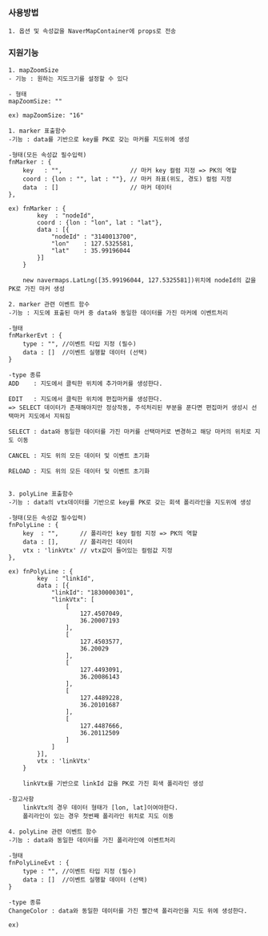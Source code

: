 ### 사용방법
    1. 옵션 및 속성값을 NaverMapContainer에 props로 전송

### 지원기능
    1. mapZoomSize
    - 기능 : 원하는 지도크기를 설정할 수 있다

    - 형태
    mapZoomSize: ""

    ex) mapZoomSize: "16"
    
    1. marker 표출함수
    -기능 : data를 기반으로 key를 PK로 갖는 마커를 지도위에 생성

    -형태(모든 속성값 필수입력)
    fnMarker : {
        key   : "",                   // 마커 key 컬럼 지정 => PK의 역할
        coord : {lon : "", lat : ""}, // 마커 좌표(위도, 경도) 컬럼 지정
        data  : []                    // 마커 데이터
    },

    ex) fnMarker : {
            key  : "nodeId",
            coord : {lon : "lon", lat : "lat"},
            data : [{
                "nodeId" : "3140013700",
                "lon"    : 127.5325581,
                "lat"    : 35.99196044
            }]
        }

        new navermaps.LatLng([35.99196044, 127.5325581])위치에 nodeId의 값을 PK로 가진 마커 생성
    
    2. marker 관련 이벤트 함수
    -기능 : 지도에 표출된 마커 중 data와 동일한 데이터를 가진 마커에 이벤트처리
    
    -형태
    fnMarkerEvt : {
        type : "", //이벤트 타입 지정 (필수)
        data : []  //이벤트 실행할 데이터 (선택)
    }

    -type 종류
    ADD    : 지도에서 클릭한 위치에 추가마커를 생성한다.

    EDIT   : 지도에서 클릭한 위치에 편집마커를 생성한다.
    => SELECT 데이터가 존재해야지만 정상작동, 주석처리된 부분을 푼다면 편집마커 생성시 선택마커 지도에서 지워짐

    SELECT : data와 동일한 데이터를 가진 마커를 선택마커로 변경하고 해당 마커의 위치로 지도 이동

    CANCEL : 지도 위의 모든 데이터 및 이벤트 초기화

    RELOAD : 지도 위의 모든 데이터 및 이벤트 초기화
    

    3. polyLine 표출함수
    -기능 : data의 vtx데이터를 기반으로 key를 PK로 갖는 회색 폴리라인을 지도위에 생성

    -형태(모든 속성값 필수입력)
    fnPolyLine : {
        key  : "",      // 폴리라인 key 컬럼 지정 => PK의 역할
        data : [],      // 폴리라인 데이터
        vtx : 'linkVtx' // vtx값이 들어있는 컬럼값 지정
    },

    ex) fnPolyLine : {
            key  : "linkId",
            data : [{
                "linkId": "1830000301",
                "linkVtx": [
                    [
                        127.4507049,
                        36.20007193
                    ],
                    [
                        127.4503577,
                        36.20029
                    ],
                    [
                        127.4493091,
                        36.20086143
                    ],
                    [
                        127.4489228,
                        36.20101687
                    ],
                    [
                        127.4487666,
                        36.20112509
                    ]
                ]
            }],
            vtx : 'linkVtx'
        }
        
        linkVtx를 기반으로 linkId 값을 PK로 가진 회색 폴리라인 생성
    
    -참고사항
        linkVtx의 경우 데이터 형태가 [lon, lat]이여야한다.
        폴리라인이 있는 경우 첫번째 폴리라인 위치로 지도 이동

    4. polyLine 관련 이벤트 함수
    -기능 : data와 동일한 데이터를 가진 폴리라인에 이벤트처리

    -형태
    fnPolyLineEvt : {
        type : "", //이벤트 타입 지정 (필수)
        data : []  //이벤트 실행할 데이터 (선택)
    }

    -type 종류
    ChangeColor : data와 동일한 데이터를 가진 빨간색 폴리라인을 지도 위에 생성한다.

    ex)
